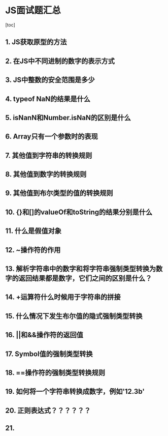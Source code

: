 # JS面试题汇总

[toc]

## 1. JS获取原型的方法


## 2. 在JS中不同进制的数字的表示方式

## 3. JS中整数的安全范围是多少

## 4. typeof NaN的结果是什么

## 5. isNanN和Number.isNaN的区别是什么

## 6. Array只有一个参数时的表现

## 7. 其他值到字符串的转换规则

## 8. 其他值到数字的转换规则

## 9. 其他值到布尔类型的值的转换规则

## 10. {}和[]的valueOf和toString的结果分别是什么

## 11. 什么是假值对象

## 12. ~操作符的作用

## 13. 解析字符串中的数字和将字符串强制类型转换为数字的返回结果都是数字，它们之间的区别是什么？

## 14. +运算符什么时候用于字符串的拼接

## 15. 什么情况下发生布尔值的隐式强制类型转换

## 16. ||和&&操作符的返回值

## 17. Symbol值的强制类型转换

## 18. ==操作符的强制类型转换规则

## 19. 如何将一个字符串转换成数字，例如'12.3b'

## 20. 正则表达式？？？？？？

## 21. 
